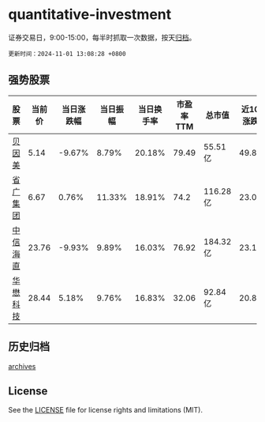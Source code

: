 # quantitative-investment

证券交易日，9:00-15:00，每半时抓取一次数据，按天[归档](archives)。

`更新时间：2024-11-01 13:08:28 +0800`

## 强势股票

|股票|当前价|当日涨跌幅|当日振幅|当日换手率|市盈率TTM|总市值|近10日涨跌幅|
|----|----|----|----|----|----|----|----|
|[贝因美](https://xueqiu.com/S/SZ002570)|5.14|-9.67%|8.79%|20.18%|79.49|55.51亿|49.85%|
|[省广集团](https://xueqiu.com/S/SZ002400)|6.67|0.76%|11.33%|18.91%|74.2|116.28亿|23.06%|
|[中信海直](https://xueqiu.com/S/SZ000099)|23.76|-9.93%|9.89%|16.03%|76.92|184.32亿|23.17%|
|[华懋科技](https://xueqiu.com/S/SH603306)|28.44|5.18%|9.76%|16.83%|32.06|92.84亿|20.87%|

## 历史归档

[archives](archives)

## License

See the [LICENSE](LICENSE) file for license rights and limitations (MIT).